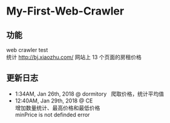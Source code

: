 # My-First-Web-Crawler
## 功能
web crawler test  
统计 http://bj.xiaozhu.com/ 网站上 13 个页面的房租价格
## 更新日志
- 1:34AM, Jan 26th, 2018 @ dormitory    
爬取价格，统计平均值  
- 12:40AM, Jan 29th, 2018 @ CE  
增加数量统计、最高价格和最低价格  
minPrice is not definded error  
